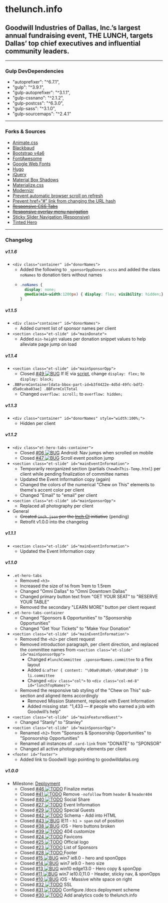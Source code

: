 # thelunch.info
## Goodwill Industries of Dallas, Inc.’s largest annual fundraising event, THE LUNCH, targets Dallas’ top chief executives and influential community leaders.

---

### Gulp DevDependencies
- "autoprefixer": "^6.7.1",
- "gulp": "^3.9.1",
- "gulp-autoprefixer": "^3.1.1",
- "gulp-cssnano": "^2.1.2",
- "gulp-postcss": "^6.3.0",
- "gulp-sass": "^3.1.0",
- "gulp-sourcemaps": "^2.4.1"

---

### Forks & Sources
- [Animate.css](https://github.com/daneden/animate.css)
- [Blackbaud](https://www.blackbaud.com/)
- [Bootstrap v4a6](https://v4-alpha.getbootstrap.com/)
- [FontAwesome](fontawesome.io)
- [Google Web Fonts](https://fonts.google.com/)
- [Hugo](gohugo.io)
- [jQuery](jquery.com)
- [Material Box Shadows](https://codepen.io/sdthornton/pen/wBZdXq)
- [Materialize.css](materializecss.com)
- [Modernizr](https://modernizr.com/)
- [Prevent automatic browser scroll on refresh](http://stackoverflow.com/questions/7035331/prevent-automatic-browser-scroll-on-refresh/18633915#18633915)
- [Prevent href=“#” link from changing the URL hash](http://stackoverflow.com/questions/20215248/prevent-href-link-from-changing-the-url-hash)
- ~~[Responsive CSS Tabs](http://codepen.io/oknoblich/pen/tfjFl)~~
- ~~[Responsive overlay menu navigation](http://codepen.io/riogrande/pen/gbXxdx)~~
- [Sticky Slider Navigation (Responsive)](http://codepen.io/ettrics/pen/WRbGRN)
- [Tinted Hero](http://codepen.io/luishj/pen/Exfyh)

---

### Changelog
##### v1.1.6
- `<div class="container" id="donorNames">`
  - Added the following to `_sponsorOppDonors.scss` and added the class `noNames` to donation tiers without names
  - ```scss
    .noNames {
      display: none;
      @media(min-width:1200px) { display: flex; visibility: hidden;}
    }
    ```

##### v1.1.5
- `<div class="container" id="donorNames">`
  - Added current list of sponsor names per client
- `<section class="et-slide" id="mainDonate">`
  - Added `min-height` values per donation snippet values to help alleviate page jump on load

##### v1.1.4
- `<section class="et-slide" id="mainSponsorOpp">`
  - Closed [#49 ![BUG](http://milleradagency.com/uploads/svg/gh-bug.svg)](https://github.com/milleradagency/GOOD-Lunch/issues/49) If IE via [script](https://codepen.io/gapcode/pen/vEJNZN), change `display: flex;` to `display: block;`
- `.BBFormContainer[data-bbox-part-id=b3f4422e-4d5d-49fc-bdf2-d5a0caba03ae] .BBFormColTotal`
  - Changed `overflow: scroll;` to `overflow: hidden;`

##### v1.1.3
- `<div class="container" id="donorNames" style="width:100%;">`
  - Hidden per client

##### v1.1.2
- `<div class="et-hero-tabs-container">`
  - Closed [#06 ![BUG](http://milleradagency.com/uploads/svg/gh-bug.svg)](https://github.com/milleradagency/GOOD-Lunch/issues/6) Android: Nav jumps when scrolled on mobile
  - Closed [#47 ![BUG](http://milleradagency.com/uploads/svg/gh-bug.svg)](https://github.com/milleradagency/GOOD-Lunch/issues/47) Scroll event position jump
- `<section class="et-slide" id="mainEventInformation">`
  - Temporarily reorganized section (partials `ChewOnThis-Temp.html`) per client while pending finalization of committee names
  - Updated the Event Information copy (again)
  - Changed the colors of the numerical "Chew on This" elements to theme's accent color per client
  - Changed "Email" to "email" per client
- `<section class="et-slide" id="mainSponsorOpp">`
  - Replaced all photography per client
- General
  - ~~Created `inch.json` per the [Inch CI](https://inch-ci.org/help/config_file_yaml) initiative~~ (pending)
  - Retrofit v1.0.0 into the changelog

##### v1.1.1
- `<section class="et-slide" id="mainEventInformation">`
  - Updated the Event Information copy

##### v1.1.0
- `.et-hero-tabs`
  - Removed `<h3>`
  - Increased the size of `h6` from 1rem to 1.5rem
  - Changed "Omni Dallas" to "Omni Downtown Dallas"
  - Changed primary button text from "GET YOUR SEAT" to "RESERVE YOUR TABLE"
  - Removed the secondary "LEARN MORE" button per client request
- `.et-hero-tabs-container`
  - Changed "Sponsors & Opportunities" to "Sponsorship Opportunities"
  - Changed "Get Your Tickets" to "Make Your Donation"
- `<section class="et-slide" id="mainEventInformation">`
  - Removed the `<h2>` per client request
  - Removed introduction paragraph, per client direction, and replaced the committee names from `<section class="et-slide" id="mainSponsorOpp">`
    - Changed `#lunchCommittee .sponsorNames.committee` to a flex layout
    - Added `&:after { content: "\00a0\00a0\·\00a0\00a0" }` to `li.committee`
    - Changed `<div class="col">` to `<div class="col-md-8" id="lunchTopNames">`
  - Removed the responsive tab styling of the "Chew on This" sub-section and aligned items accordingly
    - Removed Mission Statement, replaced with Event Information
    - Added missing stat: "1,433 — # people who earned a job with Goodwill’s help"
- `<section class="et-slide" id="mainFeaturedGuest">`
  - Changed "Stanly" to "Stanley"
- `<section class="et-slide" id="mainSponsorOpp">`
  - Renamed `<h2>` from "Sponsors & Sponsorship Opportunities" to "Sponsorship Opportunities"
  - Renamed all instances of `.card-link` from "DONATE" to "SPONSOR"
  - Changed all active photography elements per client
- `<footer id="footer">`
  - Added link to Goodwill logo pointing to goodwilldallas.org

##### v1.0.0
- Milestone: [Deployment](https://github.com/milleradagency/GOOD-Lunch/milestone/4)
  - Closed [#46 ![TODO](http://milleradagency.com/uploads/svg/gh-todo.svg)](https://github.com/milleradagency/GOOD-Lunch/issues/46) Finalize metas
  - Closed [#41 ![TODO](http://milleradagency.com/uploads/svg/gh-todo.svg)](https://github.com/milleradagency/GOOD-Lunch/issues/41) Remove `-nofollow` from `header` & `header404`
  - Closed [#40 ![TODO](http://milleradagency.com/uploads/svg/gh-todo.svg)](https://github.com/milleradagency/GOOD-Lunch/issues/40) Social Share
  - Closed [#27 ![TODO](http://milleradagency.com/uploads/svg/gh-todo.svg)](https://github.com/milleradagency/GOOD-Lunch/issues/27) Event Information
  - Closed [#29 ![TODO](http://milleradagency.com/uploads/svg/gh-todo.svg)](https://github.com/milleradagency/GOOD-Lunch/issues/29) Special Guests
  - Closed [#42 ![TODO](http://milleradagency.com/uploads/svg/gh-todo.svg)](https://github.com/milleradagency/GOOD-Lunch/issues/42) Schema - Add into HTML
  - Closed [#43 ![BUG](http://milleradagency.com/uploads/svg/gh-bug.svg)](https://github.com/milleradagency/GOOD-Lunch/issues/43) IE11 - `h1 > span` out of position
  - Closed [#38 ![BUG](http://milleradagency.com/uploads/svg/gh-bug.svg)](https://github.com/milleradagency/GOOD-Lunch/issues/38) iOS - Hero buttons broken
  - Closed [#39 ![TODO](http://milleradagency.com/uploads/svg/gh-todo.svg)](https://github.com/milleradagency/GOOD-Lunch/issues/39) 404 customize
  - Closed [#24 ![TODO](http://milleradagency.com/uploads/svg/gh-todo.svg)](https://github.com/milleradagency/GOOD-Lunch/issues/24) Favicons
  - Closed [#25 ![TODO](http://milleradagency.com/uploads/svg/gh-todo.svg)](https://github.com/milleradagency/GOOD-Lunch/issues/25) Official logo
  - Closed [#23 ![TODO](http://milleradagency.com/uploads/svg/gh-todo.svg)](https://github.com/milleradagency/GOOD-Lunch/issues/23) List of Sponsors
  - Closed [#28 ![TODO](http://milleradagency.com/uploads/svg/gh-todo.svg) ](https://github.com/milleradagency/GOOD-Lunch/issues/28) Footer
  - Closed [#15 ![BUG](http://milleradagency.com/uploads/svg/gh-bug.svg)](https://github.com/milleradagency/GOOD-Lunch/issues/15) win7 ie8.0 - hero and sponOpps
  - Closed [#14 ![BUG](http://milleradagency.com/uploads/svg/gh-bug.svg)](https://github.com/milleradagency/GOOD-Lunch/issues/14) win7 ie9.0 - hero size
  - Closed [#13 ![BUG](http://milleradagency.com/uploads/svg/gh-bug.svg)](https://github.com/milleradagency/GOOD-Lunch/issues/13) win10 edge13.0 - Hero copy & sponOpp
  - Closed [#11 ![BUG](http://milleradagency.com/uploads/svg/gh-bug.svg)](https://github.com/milleradagency/GOOD-Lunch/issues/11) win7 ie10.0,11.0 - Header, sticky nav, & sponOpps
  - Closed [#10 ![BUG](http://milleradagency.com/uploads/svg/gh-bug.svg)](https://github.com/milleradagency/GOOD-Lunch/issues/10) iOS - Massive white space on right
  - Closed [#32 ![TODO](http://milleradagency.com/uploads/svg/gh-todo.svg)](https://github.com/milleradagency/GOOD-Lunch/issues/32) SSL
  - Closed [#31 ![TODO](http://milleradagency.com/uploads/svg/gh-todo.svg)](https://github.com/milleradagency/GOOD-Lunch/issues/31) Configure /docs deployment scheme
  - Closed [#30 ![TODO](http://milleradagency.com/uploads/svg/gh-todo.svg)](https://github.com/milleradagency/GOOD-Lunch/issues/30) Add analytics code to thelunch.info
